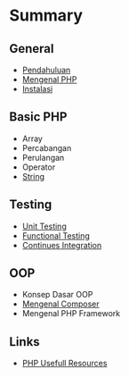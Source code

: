 # Summary

## General
* [Pendahuluan](README.md)
* [Mengenal PHP](mengenal-php.md)
* [Instalasi](id/README.md)

## Basic PHP
* Array
* Percabangan
* Perulangan
* Operator
* [String](string.md)

## Testing
* [Unit Testing](unit-testing.md)
* [Functional Testing](functional-testing.md)
* [Continues Integration](continues-integration.md)

## OOP
* Konsep Dasar OOP
* [Mengenal Composer](mengenal-composer.md)
* Mengenal PHP Framework

## Links
* [PHP Usefull Resources](links.md)

